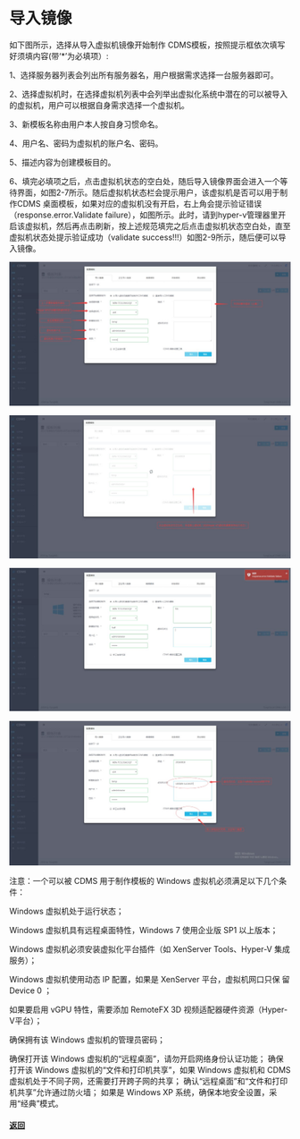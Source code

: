 # **导入镜像**

如下图所示，选择从导入虚拟机镜像开始制作 CDMS模板，按照提示框依次填写好须填内容\(带‘\*’为必填项）:

1、选择服务器列表会列出所有服务器名，用户根据需求选择一台服务器即可。

2、选择虚拟机时，在选择虚拟机列表中会列举出虚拟化系统中潜在的可以被导入的虚拟机，用户可以根据自身需求选择一个虚拟机。

3、新模板名称由用户本人按自身习惯命名。

4、用户名、密码为虚拟机的账户名、密码。

5、描述内容为创建模板目的。

6、填完必填项之后，点击虚拟机状态的空白处，随后导入镜像界面会进入一个等待界面，如图2-7所示。随后虚拟机状态栏会提示用户，该虚拟机是否可以用于制作CDMS 桌面模板，如果对应的虚拟机没有开启，右上角会提示验证错误（response.error.Validate failure），如图所示。此时，请到hyper-v管理器里开启该虚拟机，然后再点击刷新，按上述规范填完之后点击虚拟机状态空白处，直至虚拟机状态处提示验证成功（validate success!!!）如图2-9所示，随后便可以导入镜像。

![](/assets/导入镜像.jpg)

![](/assets/等待界面.jpg)

![](/assets/报错界面.jpg)

![](/assets/验证成功.jpg)

注意：一个可以被 CDMS 用于制作模板的 Windows 虚拟机必须满足以下几个条件：

Windows 虚拟机处于运行状态；

Windows 虚拟机具有远程桌面特性，Windows 7 使用企业版 SP1 以上版本；

Windows 虚拟机必须安装虚拟化平台插件（如 XenServer Tools、Hyper-V 集成服务）；

Windows 虚拟机使用动态 IP 配置，如果是 XenServer 平台，虚拟机网口只保 留 Device 0 ；

如果要启用 vGPU 特性，需要添加 RemoteFX 3D 视频适配器硬件资源（Hyper-V平台）；

确保拥有该 Windows 虚拟机的管理员密码；

确保打开该 Windows 虚拟机的“远程桌面”，请勿开启网络身份认证功能； 确保打开该 Windows 虚拟机的“文件和打印机共享”，如果 Windows 虚拟机和 CDMS 虚拟机处于不同子网，还需要打开跨子网的共享； 确认“远程桌面”和“文件和打印机共享”允许通过防火墙； 如果是 Windows XP 系统，确保本地安全设置，采用“经典”模式。

#### [返回](/chuang-jian-mo-ban.md)



